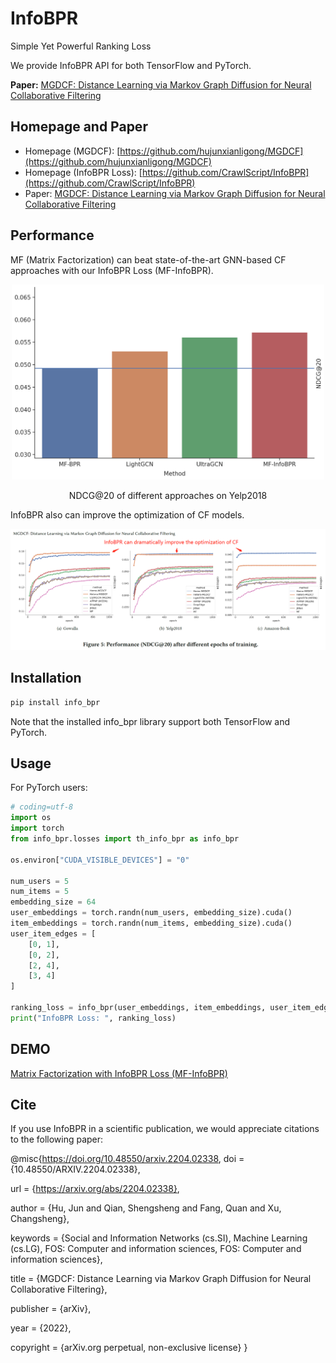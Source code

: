 # InfoBPR
Simple Yet Powerful Ranking Loss

We provide InfoBPR API for both TensorFlow and PyTorch.


__Paper:__ [MGDCF: Distance Learning via Markov Graph Diffusion for Neural Collaborative Filtering](https://arxiv.org/abs/2204.02338)

## Homepage and Paper

+ Homepage (MGDCF): [https://github.com/hujunxianligong/MGDCF](https://github.com/hujunxianligong/MGDCF)
+ Homepage (InfoBPR Loss): [https://github.com/CrawlScript/InfoBPR](https://github.com/CrawlScript/InfoBPR)
+ Paper: [MGDCF: Distance Learning via Markov Graph Diffusion for Neural Collaborative Filtering](https://arxiv.org/abs/2204.02338) 



## Performance

MF (Matrix Factorization) can beat state-of-the-art GNN-based CF approaches with our InfoBPR Loss (MF-InfoBPR).


<p align="center">
<img src="plots/Yelp2018.png" width="500"/>
<p align="center">NDCG@20 of different approaches on Yelp2018</p>
</p>


InfoBPR also can improve the optimization of CF models.

<p align="center">
<img src="plots/InfoBPR_optimization.png" width="700"/>
</p>

## Installation


```bash
pip install info_bpr
```

Note that the installed info_bpr library support both TensorFlow and PyTorch.



## Usage

For PyTorch users:

```python
# coding=utf-8
import os
import torch
from info_bpr.losses import th_info_bpr as info_bpr

os.environ["CUDA_VISIBLE_DEVICES"] = "0"

num_users = 5
num_items = 5
embedding_size = 64
user_embeddings = torch.randn(num_users, embedding_size).cuda()
item_embeddings = torch.randn(num_items, embedding_size).cuda()
user_item_edges = [
    [0, 1],
    [0, 2],
    [2, 4],
    [3, 4]
]

ranking_loss = info_bpr(user_embeddings, item_embeddings, user_item_edges, num_negs=300)
print("InfoBPR Loss: ", ranking_loss)
```



## DEMO

[Matrix Factorization with InfoBPR Loss (MF-InfoBPR)](demo/demo_torch_mf_info_bpr.py)



## Cite

If you use InfoBPR in a scientific publication, we would appreciate citations to the following paper:

@misc{https://doi.org/10.48550/arxiv.2204.02338,
  doi = {10.48550/ARXIV.2204.02338},
  
  url = {https://arxiv.org/abs/2204.02338},
  
  author = {Hu, Jun and Qian, Shengsheng and Fang, Quan and Xu, Changsheng},
  
  keywords = {Social and Information Networks (cs.SI), Machine Learning (cs.LG), FOS: Computer and information sciences, FOS: Computer and information sciences},
  
  title = {MGDCF: Distance Learning via Markov Graph Diffusion for Neural Collaborative Filtering},
  
  publisher = {arXiv},
  
  year = {2022},
  
  copyright = {arXiv.org perpetual, non-exclusive license}
}

